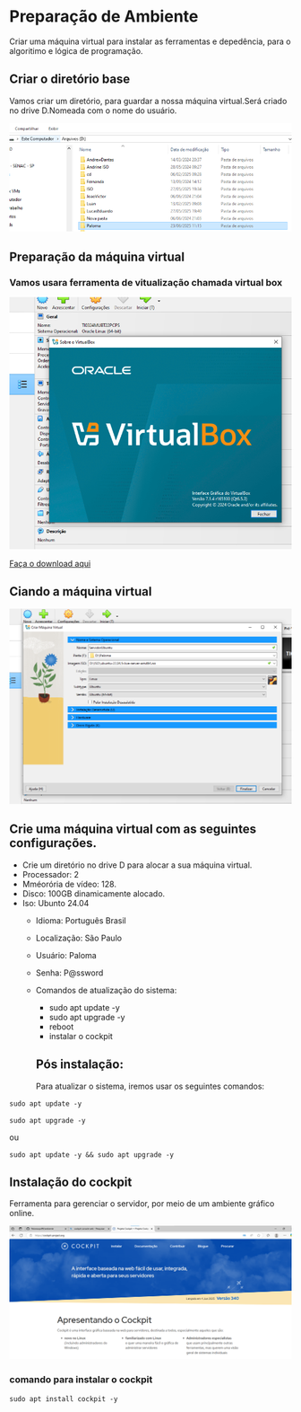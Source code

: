 # Preparação de Ambiente
Criar uma máquina virtual para instalar as ferramentas e depedência, para 
o algoritimo e lógica de programação. 

## Criar o diretório base
Vamos criar um diretório, para guardar a nossa máquina virtual.Será criado no 
drive D.Nomeada com o nome do usuário.

<img src="criar-diretorio-d.png">

## Preparação da máquina virtual
### Vamos usara ferramenta de vitualização chamada virtual box

<img src="tela-virtualbox.png">

<a href="https://www.virtualbox.org/wiki/Downloads"> Faça o download aqui </a>


## Ciando a máquina virtual

<img src="nova-maquina-virtual.png">

## Crie uma máquina virtual com as seguintes configurações. 
- Crie um diretório no drive D para alocar a sua máquina virtual.
- Processador: 2
- Mméorória de vídeo: 128.
- Disco: 100GB dinamicamente alocado.
- Iso: Ubunto 24.04
    - Idioma: Português Brasil
    - Localização: São Paulo
    - Usuário: Paloma
    - Senha: P@ssword
    - Comandos de atualização do sistema:
        - sudo apt update -y
        - sudo apt upgrade -y
        - reboot
        - instalar o cockpit

      ## Pós instalação:

      Para atualizar o sistema, iremos usar os seguintes comandos:

 ``` shell
 sudo apt update -y
 ```

 ```shell
 sudo apt upgrade -y
 ```

 ou

 ```shell
 sudo apt update -y && sudo apt upgrade -y
 ```

 ## Instalação do cockpit
 
 Ferramenta para gerenciar o servidor, por meio de um ambiente gráfico online.

 <img src="cockpit.png">

 ### comando para instalar o cockpit

 ```shell
 sudo apt install cockpit -y
 ```











     




    






